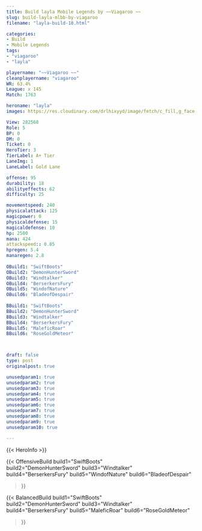 ```yaml
---
title: Build layla Mobile Legends by ~~Viagaroo ~~
slug: build-layla-mlbb-by-viagaroo
filename: "layla-build-18.html"

categories: 
- Build 
- Mobile Legends
tags: 
- "viagaroo"
- "layla"

playername: "~~Viagaroo ~~"
cleanplayername: "viagaroo"
WR: 63.4%
League: x 145
Match: 1763 

heroname: "layla"
images: https://res.cloudinary.com/drlhixyyd/image/fetch/c_fill,g_face,f_auto/https://cdn2-build.mobagenie.my.id/p/images/banner/full/layla.jpg

View: 282568 
Role: 5 
BP: 0
DM: 0 
Ticket: 0 
HeroTier: 3 
TierLabel: A+ Tier 
LaneImg: 1
LaneLabel: Gold Lane

offense: 95 
durability: 18 
abilityeffects: 62 
difficulty: 25 

movementspeed: 240
physicalattack: 125
magicpower: 0
physicaldefense: 15
magicaldefense: 10
hp: 2500
mana: 424
attackspeed:: 0.85
hpregen: 5.4
manaregen: 2.8
 
OBuild1: "SwiftBoots"  
OBuild2: "DemonHunterSword" 
OBuild3: "Windtalker" 
OBuild4: "BerserkersFury" 
OBuild5: "WindofNature" 
OBuild6: "BladeofDespair" 
 
BBuild1: "SwiftBoots"  
BBuild2: "DemonHunterSword" 
BBuild3: "Windtalker" 
BBuild4: "BerserkersFury" 
BBuild5: "MaleficRoar" 
BBuild6: "RoseGoldMeteor"



draft: false
type: post
originalpost: true

unusedparam1: true
unusedparam2: true
unusedparam3: true
unusedparam4: true
unusedparam5: true
unusedparam6: true
unusedparam7: true
unusedparam8: true
unusedparam9: true
unusedparam10: true

---
```


{{< HeroInfo >}} 

{{< OffensiveBuild 
build1="SwiftBoots"  
build2="DemonHunterSword" 
build3="Windtalker" 
build4="BerserkersFury" 
build5="WindofNature" 
build6="BladeofDespair" 
 >}} 

{{< BalancedBuild 
build1="SwiftBoots"  
build2="DemonHunterSword" 
build3="Windtalker" 
build4="BerserkersFury" 
build5="MaleficRoar" 
build6="RoseGoldMeteor" 
 >}}

